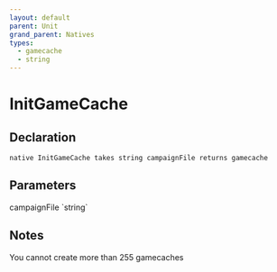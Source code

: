 ```yaml
---
layout: default
parent: Unit
grand_parent: Natives
types:
  - gamecache
  - string
---
```


# InitGameCache

## Declaration

```
native InitGameCache takes string campaignFile returns gamecache
```

## Parameters
<dl>
  <dt>campaignFile `string`</dt>
  <dd></dd>
</dl>

## Notes 
You cannot create more than 255 gamecaches